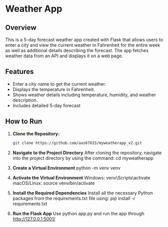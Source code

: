 # Weather App

## Overview

This is a 5-day forecast weather app created with Flask that allows users to enter a city and view the current weather in Fahrenheit for the entire week as well as additional details describing the forecast. The app fetches weather data from an API and displays it on a web page.

## Features

- Enter a city name to get the current weather.
- Displays the temperature in Fahrenheit.
- Shows weather details including temperature, humidity, and weather description.
- Includes detailed 5-day forecast

## How to Run

1. **Clone the Repository:**

   ```bash
   git clone https://github.com/aas67633/myweatherapp_v2.git

2. **Navigate to the Project Directory**
   After cloning the repository, navigate into the project directory by using the command:
   cd myweatherapp

3. **Create a Virtual Environment**
   python -m venv venv

4. **Activate the Virtual Environment**
   Windows: venv\Scripts\activate
   macOS/Linux: source venv/bin/activate

5. **Install the Required Dependencies**
   Install all the necessary Python packages from the requirements.txt file using:
   pip install -r requirements.txt

6. **Run the Flask App**
   Use python app.py and run the app through http://127.0.0.1:5001/
